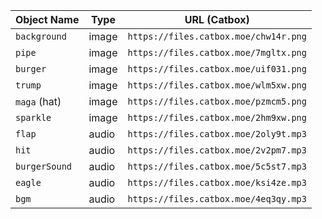 | **Object Name** | **Type** | **URL (Catbox)**                      |
| --------------- | -------- | ------------------------------------- |
| `background`    | image    | `https://files.catbox.moe/chw14r.png` |
| `pipe`          | image    | `https://files.catbox.moe/7mgltx.png` |
| `burger`        | image    | `https://files.catbox.moe/uif031.png` |
| `trump`         | image    | `https://files.catbox.moe/wlm5xw.png` |
| `maga` (hat)    | image    | `https://files.catbox.moe/pzmcm5.png` |
| `sparkle`       | image    | `https://files.catbox.moe/2hm9xw.png` |
| `flap`          | audio    | `https://files.catbox.moe/2oly9t.mp3` |
| `hit`           | audio    | `https://files.catbox.moe/2v2pm7.mp3` |
| `burgerSound`   | audio    | `https://files.catbox.moe/5c5st7.mp3` |
| `eagle`         | audio    | `https://files.catbox.moe/ksi4ze.mp3` |
| `bgm`           | audio    | `https://files.catbox.moe/4eq3qy.mp3` |
